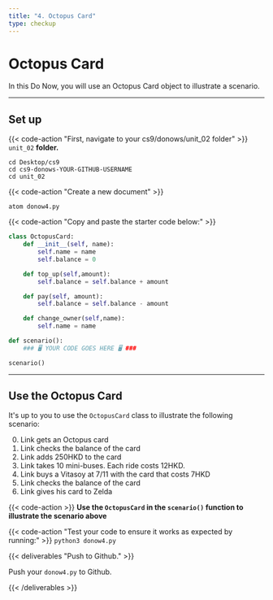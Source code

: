 ```yaml
---
title: "4. Octopus Card"
type: checkup
---
```

# Octopus Card

In this Do Now, you will use an Octopus Card object to illustrate a scenario.  

---

## Set up

{{< code-action "First, navigate to your cs9/donows/unit_02 folder" >}} `unit_02` **folder.**

```shell
cd Desktop/cs9
cd cs9-donows-YOUR-GITHUB-USERNAME
cd unit_02
```

{{< code-action "Create a new document" >}}
```shell
atom donow4.py
```

{{< code-action "Copy and paste the starter code below:" >}}
```python
class OctopusCard:
    def __init__(self, name):
        self.name = name
        self.balance = 0

    def top_up(self,amount):
        self.balance = self.balance + amount

    def pay(self, amount):
        self.balance = self.balance - amount

    def change_owner(self,name):
        self.name = name

def scenario():
    ### 🖥️ YOUR CODE GOES HERE 🖥️ ###

scenario()
```

---

## Use the Octopus Card

It's up to you to use the `OctopusCard` class to illustrate the following scenario:

0. Link gets an Octopus card 
0. Link checks the balance of the card
0. Link adds 250HKD to the card
0. Link takes 10 mini-buses. Each ride costs 12HKD.
0. Link buys a Vitasoy at 7/11 with the card that costs 7HKD
0. Link checks the balance of the card
0. Link gives his card to Zelda

{{< code-action >}} **Use the `OctopusCard` in the `scenario()` function to illustrate the scenario above**

{{< code-action "Test your code to ensure it works as expected by running:" >}} `python3 donow4.py`

{{< deliverables "Push to Github." >}}

Push your `donow4.py` to Github.


{{< /deliverables >}}







